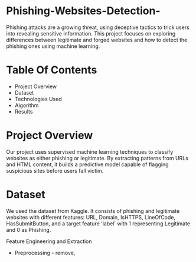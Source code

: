 # Phishing-Websites-Detection-
Phishing attacks are a growing threat, using deceptive tactics to trick users into revealing sensitive information. This project focuses on exploring differences between legitimate and forged websites and how to detect the phishing ones using machine learning. 

# Table Of Contents 
- Project Overview
- Dataset
- Technologies Used
- Algorithm
- Results 

# Project Overview 
Our project uses supervised machine learning techniques to classify websites as either phishing or legitimate. By extracting patterns from URLs and HTML content, it builds a predictive model capable of flagging suspicious sites before users fall victim.

# Dataset
We used the dataset from Kaggle. It consists of phishing and legitimate websites with different features: URL, Domain, IsHTTPS, LineOfCode, HasSubmitButton, and a target feature 'label' with 1 representing Legitimate and 0 as Phishing. 

Feature Engineering and Extraction 
 - Preprocessing - remove,  
